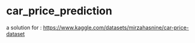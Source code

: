 # car_price_prediction
a solution for : https://www.kaggle.com/datasets/mirzahasnine/car-price-dataset 
